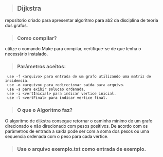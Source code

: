 > ## Dijkstra
repositorio criado para apresentar algoritmo para ab2 da disciplina de teoria dos grafos.
> ### Como compilar?
  utilize o comando Make para compilar, certifique-se de que tenha o necessário instalado.
> ### Parâmetros aceitos:
     use -f <arquivo> para entrada de um grafo utilizando uma matriz de incidencia.
     use -o <arquivo> para redirecionar saida para arquivo.
     use -s para exibir solucao ordenada.
     use -i <vertInicial> para indicar vertice inicial.
     use -l <vertFinal> para indicar vertice final.
> ### O que o Algoritmo faz?
  O algoritmo de dijkstra consegue retornar o caminho minimo de um grafo direcionado e não direcionado com pesos positivos. De acordo com os parâmetros de entrada a saída pode ser com a soma dos pesos ou uma sequencia ordenada com o peso para cada vértice.
> ### Use o arquivo exemplo.txt como entrada de exemplo.
